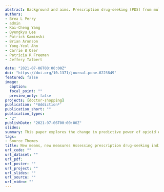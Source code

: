 ```yaml
---
abstract: Background and aims. Prescription drug-seeking (PDS) from multiple prescribers is a primary means of obtaining prescription opioids. However, PDS behavior has probably evolved in response to policy shifts, and there is little agreement about how to operationalize it. We systematically compared the performance of traditional and novel PDS indicators. Design. Longitudinal study using a de-identified commercial claims database. Setting. United States, 2009–18. Participants. A total of 318 million provider visits from 21.5 million opioid-prescribed patients. Measurements. We applied binary classification and generalized linear models to compare predictive accuracy and average marginal effect size predicting future opioid use disorder (OUD), overdose and high morphine milligram equivalents (MME). We compared traditional indicators of PDS to a network centrality measure, PageRank, that reflects the prominence of patients in a co-prescribing network. Analyses used the same data and adjusted for patient demographics, region, SES, diagnoses and health services. Findings. The predictive accuracy of a widely used traditional measure (N + unique doctors and N + unique pharmacies in 90 days) on OUD, overdose and MME decreased between 2009 and 2018, and performed no better than chance (50% accuracy) after 2015. Binarized PageRank measures however exhibited higher predictive accuracy than the traditional binary measures throughout 2009-2018. ...  Conclusions. In the United States, network-based measures appear to have increasing promise for identifying prescription opioid drug-seeking behavior, while indicators based on quantity of providers or pharmacies appear to have decreasing utility.
authors:
- Brea L Perry
- admin
- Kai-Cheng Yang
- Byungkyu Lee
- Patrick Kaminski
- Brian Aronson
- Yong-Yeol Ahn
- Carrie B Oser
- Patricia R Freeman
- Jeffery Talbert

date: "2021-07-06T00:00:00Z"
doi: "https://doi.org/10.1371/journal.pone.0223849"
featured: false
image:
  caption: 
  focal_point: ""
  preview_only: false
projects: [doctor-shopping]
publication: '*Addiction*'
publication_short: ""
publication_types:
- "2"
publishDate: "2021-07-06T00:00:00Z"
slides: 
summary: This paper explores the change in predictive power of opioid drug-seeking behavior indicators throughout 2009-2018 period. The findings of the assessment of traditional and network indicators indicate that network-based measures are increasingly promising in identifying prescription drug seeking behavior.
tags:
- Source Themes
title: New means, new measures Assessing prescription drug-seeking indicators over 10 years of the opioid epidemic
url_code: ""
url_dataset: ""
url_pdf: 
url_poster: ""
url_project: ""
url_slides: ""
url_source: ""
url_video: ""
---
```

